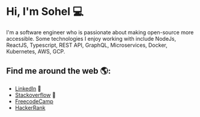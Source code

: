# Hi, I'm Sohel 💻

I'm a software engineer who is passionate about making open-source more accessible. Some technologies I enjoy working with include NodeJs, ReactJS, Typescript, REST API, GraphQL, Microservices, Docker, Kubernetes, AWS, GCP.

## Find me around the web 🌎:
- <a href="https://www.linkedin.com/in/iamsohel/" target="_blank">LinkedIn</a> 💼
- <a href="https://stackoverflow.com/users/4423249/iamsohel" target="_blank"> Stackoverflow</a> 🏓
- <a href="https://www.freecodecamp.org/iamsohel" target="_blank"> FreecodeCamp</a> 
- <a href="https://www.hackerrank.com/sohelcuetcse11?hr_r=1" target="_blank"> HackerRank</a>
